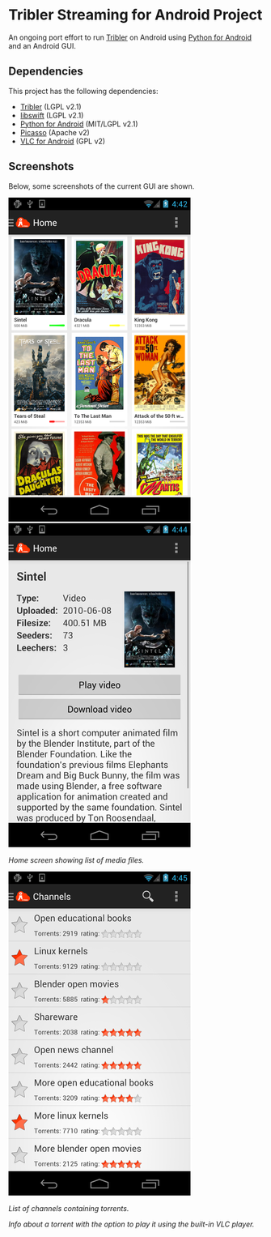 # Tribler Streaming for Android Project

An ongoing port effort to run [Tribler](https://github.com/tribler/tribler/) on Android using [Python for Android](https://github.com/kivy/python-for-android/) and an Android GUI.

## Dependencies

This project has the following dependencies:
* [Tribler](https://github.com/tribler/tribler/) (LGPL v2.1)
* [libswift](https://github.com/libswift/libswift) (LGPL v2.1)
* [Python for Android](https://github.com/kivy/python-for-android) (MIT/LGPL v2.1)
* [Picasso](https://github.com/square/picasso) (Apache v2)
* [VLC for Android](http://www.videolan.org/vlc/download-android.html) (GPL v2)

## Screenshots

Below, some screenshots of the current GUI are shown.

![home_screen_landscape](screenshots/home_screen_portrait_readme.png)   ![info_screen_portrait](screenshots/info_screen_portrait_readme.png)

*Home screen showing list of media files.*

![channels_screen_landscape](screenshots/channels_screen_portrait_readme.png)

*List of channels containing torrents.*



*Info about a torrent with the option to play it using the built-in VLC player.*
